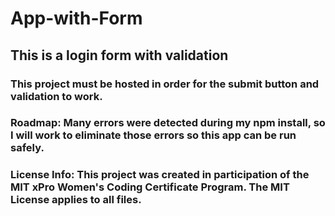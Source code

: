 # App-with-Form
## This is a login form with validation
### This project must be hosted in order for the submit button and validation to work.
### Roadmap:  Many errors were detected during my npm install, so I will work to eliminate those errors so this app can be run safely.
### License Info:  This project was created in participation of the MIT xPro Women's Coding Certificate Program. The MIT License applies to all files.
